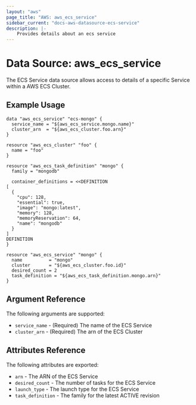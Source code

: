 ```yaml
---
layout: "aws"
page_title: "AWS: aws_ecs_service"
sidebar_current: "docs-aws-datasource-ecs-service"
description: |-
    Provides details about an ecs service
---
```


# Data Source: aws_ecs_service

The ECS Service data source allows access to details of a specific
Service within a AWS ECS Cluster.

## Example Usage

```hcl
data "aws_ecs_service" "ecs-mongo" {
  service_name = "${aws_ecs_service.mongo.name}"
  cluster_arn  = "${aws_ecs_cluster.foo.arn}"
}

resource "aws_ecs_cluster" "foo" {
  name = "foo"
}

resource "aws_ecs_task_definition" "mongo" {
  family = "mongodb"

  container_definitions = <<DEFINITION
[
  {
    "cpu": 128,
    "essential": true,
    "image": "mongo:latest",
    "memory": 128,
    "memoryReservation": 64,
    "name": "mongodb"
  }
]
DEFINITION
}

resource "aws_ecs_service" "mongo" {
  name          = "mongo"
  cluster       = "${aws_ecs_cluster.foo.id}"
  desired_count = 2
  task_definition = "${aws_ecs_task_definition.mongo.arn}"
}
```

## Argument Reference

The following arguments are supported:

* `service_name` - (Required) The name of the ECS Service
* `cluster_arn` - (Required) The arn of the ECS Cluster

## Attributes Reference

The following attributes are exported:

* `arn` - The ARN of the ECS Service
* `desired_count` - The number of tasks for the ECS Service
* `launch_type` - The launch type for the ECS Service
* `task_definition` - The family for the latest ACTIVE revision
